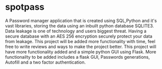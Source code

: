 # spotpass
A Password manager application that is created using SQL,Python and it's vast libraries, storing the data using an inbuilt python database SQLITE3. Data leakage is one of technology and users biggest threat. Having a secure database with an AES 256 encryption securely protect your data from leakage. This project will be added more functionality with time, feel free to write reviews and ways to make the project better.
This project will have more functionality added and a simple python GUI using Flask.
More functionailty to be added includes a flask GUI, Passwords generations, Autofill and a two factor authentication.
